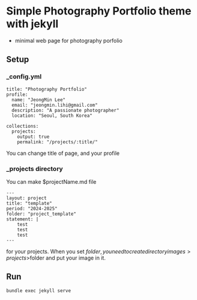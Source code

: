 # Simple Photography Portfolio theme with jekyll
- minimal web page for photography porfolio

## Setup
### _config.yml
```
title: "Photography Portfolio"
profile:
  name: "JeongMin Lee"
  email: "jeongmin.lihi@gmail.com"
  description: "A passionate photographer"
  location: "Seoul, South Korea"

collections:
  projects:
    output: true
    permalink: "/projects/:title/"

```
You can change title of page, and your profile

### _projects directory
You can make $projectName.md file
```
---
layout: project
title: "template"
period: "2024-2025"
folder: "project_template"
statement: |
    test
    test
    test
---
```
for your projects. When you set $folder, you need to create directory images>projects>$folder and put your image in it.

## Run
```
bundle exec jekyll serve
```